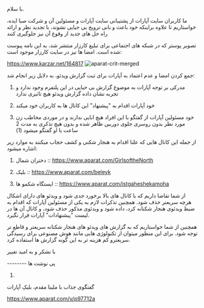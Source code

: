 با سلام.



ما کاربران سایت آپارات از پشتیبانی سایت آپارات و مسئولین آن و شرکت صبا ایده، خواستاریم تا علاوه براینکه خود باعث و بانی ترویج بی حیایی نشوند، با تجدید نظر و ارائه راه حل های جدید از وقوع آن نیز جلوگیری کنند



تصویر پوستر که در شبکه های اجتماعی برای تبلیغ کارزار منتشر شد، به این نامه پیوست شده است. امضا ها نیز در سایت کارزار موجود است:

https://www.karzar.net/164817
![aparat-crit-merged](https://github.com/user-attachments/assets/c93aaf02-b76b-4444-8739-70f1f1cfa606)




جمع کردن امضا و عدم اعتماد به آپارات برای ثبت گزارش ویدئو، به دلایل زیر انجام شد:

1. مدرکی بر توجه آپارات به موضوع گزارش بی حیایی در این پلتفرم وجود ندارد و تجربه نشان داده گزارش ویدئو هیچ تاثیری ندارد

2. خود آپارات اقدام به "پیشنهاد" این کانال ها به کاربران خود میکند

3. خود مسئولین آپارات از گفتگو با این افراد هیچ ابایی ندارند و در موردی مخاطب زن مورد نظر بدون روسری جلوی دوربین ظاهر شده و بدون هیچ تذکری به مدت 2 ساعت با او گفتگو میشود (1)



از جمله این کانال هایی که علنا اقدام به هنجار شکنی و کشف حجاب میکنند به موارد زیر اشاره میشود:

1. دختران شمال :: https://www.aparat.com/GirlsoftheNorth

2. بلیک :: https://www.aparat.com/beleyk

3. ایستگاه شکمو ها :: https://www.aparat.com/istgaheshekamoha



از شما تقاضا داریم که با کانال های بالا برخورد جدی شود و ویدئو های دارای اشکال هرچه سریعتر حذف شود. همچنین تذکرات لازم به یکی از مسئولین آپارات که اقدام به ضبط ویدئوی هنجار شکنانه کرد، داده شود و ویدئوی مذکور حذف شود، و کانال آن ها در لیست "پیشنهادات" آپارات قرار نگیرد.



همچنین از شما خواستاریم که به گزارش های ویدئو های هنجار شکنانه سریعتر و قاطع تر توجه شود. برای این منظور میتوان از تکنولوژی هایی مانند هوش مصنوعی برای رسیدگی سریعترو کم هزینه تر به این گونه گزارش ها استفاده کرد.



با تشکر و به امید تغییر



-------- پی نوشت ها

1. 

گفتگوی جذاب با ملینا مقدم، بلیکِ آپارات

https://www.aparat.com/v/p97712a
